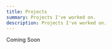 ```yaml
---
title: Projects
summary: Projects I've worked on.
description: Projects I've worked on.
---
```


Coming Soon